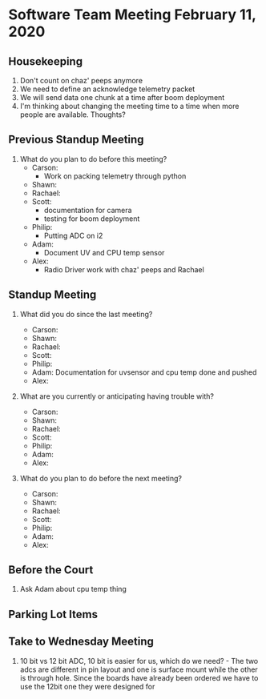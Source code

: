 # Software Team Meeting February 11, 2020
## Housekeeping
1. Don't count on chaz' peeps anymore
2. We need to define an acknowledge telemetry packet
3. We will send data one chunk at a time after boom deployment
4. I'm thinking about changing the meeting time to a time when more people are available.  Thoughts?

## Previous Standup Meeting
1. What do you plan to do before this meeting?
	- Carson:
		- Work on packing telemetry through python 
	- Shawn:
	- Rachael:
	- Scott:
		- documentation for camera
		- testing for boom deployment
	- Philip:
		- Putting ADC on i2
	- Adam:
		- Document UV and CPU temp sensor
	- Alex:
		- Radio Driver work with chaz' peeps and Rachael

## Standup Meeting
1. What did you do since the last meeting?
	- Carson:
	- Shawn:
	- Rachael:
	- Scott:
	- Philip:
	- Adam: Documentation for uvsensor and cpu temp done and pushed
	- Alex:

2. What are you currently or anticipating having trouble with?
	- Carson:
	- Shawn:
	- Rachael:
	- Scott:
	- Philip:
	- Adam:
	- Alex:

3. What do you plan to do before the next meeting?
	- Carson:
	- Shawn:
	- Rachael:
	- Scott:
	- Philip:
	- Adam:
	- Alex:

## Before the Court
1. Ask Adam about cpu temp thing

## Parking Lot Items

## Take to Wednesday Meeting
1. 10 bit vs 12 bit ADC, 10 bit is easier for us, which do we need? - The two adcs are different in pin layout and one is surface mount while the other is through hole. Since the boards have already been ordered we have to use the 12bit one they were designed for
